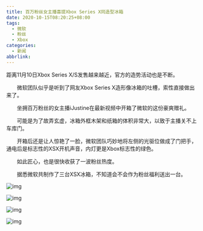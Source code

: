 ```yaml
---
title: 百万粉丝女主播喜提Xbox Series X同造型冰箱
date: 2020-10-15T08:20:25+08:00
tags:
  - 微软
  - 粉丝
  - Xbox
categories:
  - 新闻
abbrlink:
---
```


距离11月10日Xbox Series X/S发售越来越近，官方的造势活动也是不断。

　　微软团队似乎是听到了网友Xbox Series X造形像冰箱的吐槽，索性直接做出来了。

　　坐拥百万粉丝的女主播iJustine在最新视频中开箱了微软的这份豪爽赠礼。

　　可能是为了故弄玄虚，冰箱外框木架和纸箱的体积非常大，以致于主播关不上车库门。

　　开箱后还是让人惊艳了一脸，微软团队巧妙地将左侧的光驱位做成了门把手，通电后是标志性的XSX开机声音，内灯更是Xbox标志性的绿色。

　　如此匠心，也是很快收获了一波粉丝热度。

　　据悉微软共制作了三台XSX冰箱，不知道会不会作为粉丝福利送出一台。

![img](https://cdn.jsdelivr.net/gh/yakeing/Documentation@main/Hexo/images/8d5f-kavypmr1744564.jpg)

![img](https://cdn.jsdelivr.net/gh/yakeing/Documentation@main/Hexo/images/c87b-kavypmr1744563.jpg)

![img](https://cdn.jsdelivr.net/gh/yakeing/Documentation@main/Hexo/images/df56-kavypmr1744609.jpg)

![img](https://cdn.jsdelivr.net/gh/yakeing/Documentation@main/Hexo/images/46d4-kavypmr1744610.jpg)
